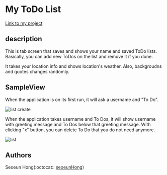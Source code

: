 # My ToDo List

[Link to my project](https://seoeunhong.github.io/momentum-app/)

## description

This is tab screen that saves and shows your name and saved ToDo lists.
Basically, you can add new ToDos on the list and remove it if you done.

It takes your location info and shows location's weather. Also, backgroudns and quotes changes randomly.

## SampleView

When the application is on its first run, it will ask a username and "To Do".

![list create](sample/StartPage.png)

When the application takes username and To Dos, it will show username with greeting message and To Dos below that greeting message.
With clicking "x" button, you can delete To Do that you do not need anymore.

![list](sample/AddInfo.png)

## Authors

Seoeun Hong(:octocat:: [seoeunHong](https://github.com/seoeunHong))
